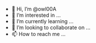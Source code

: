 - 👋 Hi, I’m @owl00A
- 👀 I’m interested in ...
- 🌱 I’m currently learning ...
- 💞️ I’m looking to collaborate on ...
- 📫 How to reach me ...

<!---
owl00A/owl00A is a ✨ special ✨ repository because its `README.md` (this file) appears on your GitHub profile.
You can click the Preview link to take a look at your changes.
--->
